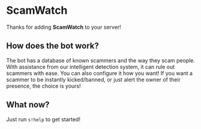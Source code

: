# ScamWatch

Thanks for adding **ScamWatch** to your server!

## How does the bot work?

The bot has a database of known scammers and the way they scam people. With assistance from our intelligent detection system, it can rule out scammers with ease.
You can also configure it how you want! If you want a scammer to be instantly kicked/banned, or just alert the owner of their presence, the choice is yours!

## What now?

Just run ``s!help`` to get started!
